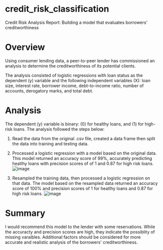 # credit_risk_classification
Credit Risk Analysis Report: Building a model that evaluates borrowers' creditworthiness 

# Overview
Using consumer lending data, a peer-to-peer lender has commissioned an analysis to determine the creditworthiness of its potential clients.

The analysis consisted of logistic regressions with loan status as the dependent (y) variable and the following independent variables (X): loan size, interest rate, borrower income, debt-to-income ratio, number of accounts, derogatory marks, and total debt. 

# Analysis
The dependent (y) variable is binary: (0) for healthy loans, and (1) for high-risk loans. The analysis followed the steps below:
1. Read the data from the original .csv file, created a data frame  then split the data into training and testing data.

2. Processed a logistic regression with a model based on the original data. This model returned an accuracy score of 99%, accurately predicting heatlhy loans with precision scores of of 1 and 0.87 for high risk loans.
![image](https://github.com/JCNdongo/credit_risk_classification/assets/120480912/891c54c0-e129-4804-9152-0ae5d29c0984)


3. Resampled the training data, then processed a logistic regression on that data. The model based on the resampled data returned an accuracy score of 100% and precision scores  of 1 for heatlhy loans and 0.87 for high risk loans.
![image](https://github.com/JCNdongo/credit_risk_classification/assets/120480912/9fbcbe42-7137-4711-83f3-da8e54b420ca)


# Summary
I would recommend this model to the lender with some reservations. While the accuracty and precision scores are high, they indicate the possiblity of missing varaibles. Additional factors should be considered for more accurate and realistic analysis of the borrowers' creditworthiness.
